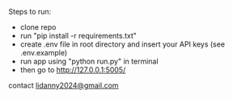 Steps to run:
- clone repo
- run "pip install -r requirements.txt"
- create .env file in root directory and insert your API keys (see .env.example)
- run app using "python run.py" in terminal
- then go to http://127.0.0.1:5005/

contact lidanny2024@gmail.com